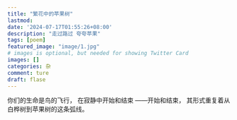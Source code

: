 ```yaml
---
title: "繁花中的苹果树"
lastmod: 
date: '2024-07-17T01:55:26+08:00' 
description: "走过路过 夸夸苹果"
tags: [poem]
featured_image: "image/1.jpg"
# images is optional, but needed for showing Twitter Card
images: []
categories: 杂
comment: ture
draft: flase
---
```

你们的生命是鸟的飞行，
在寂静中开始和结束
——开始和结束，
其形式重复着从白桦树到苹果树的这条弧线。